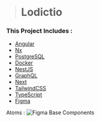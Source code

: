 > # Lodictio

### This Project Includes : 
- [Angular](https://angular.io/start) 
- [Nx](https://nx.dev/getting-started/intro)  
- [PostgreSQL](https://www.postgresql.org/docs/)
- [Docker](https://docs.docker.com/)
- [NestJS](https://docs.nestjs.com/)
- [GraphQL](https://graphql.org/learn/)
- [Next](https://nextjs.org/docs/getting-started)
- [TailwindCSS](https://tailwindcss.com/docs/installation)
- [TypeScript](https://www.typescriptlang.org/docs/)
- [Figma](https://www.figma.com/)

Atoms : 
![Figma Base Components](https://user-images.githubusercontent.com/17720668/193667240-b5197ef3-8bce-4c08-ace0-57e3755406f2.png)
